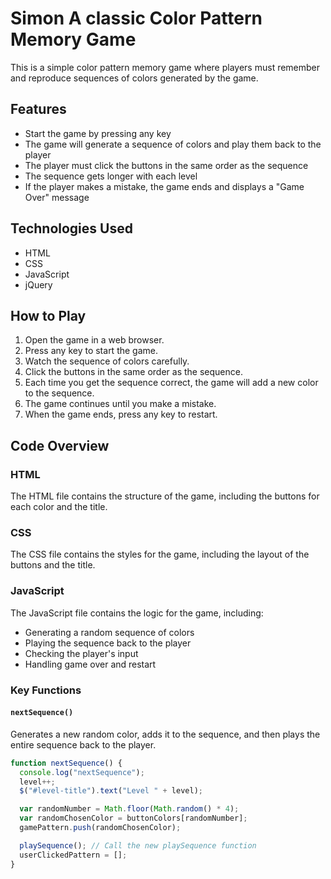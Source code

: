 # Simon A classic Color Pattern Memory Game
 

This is a simple color pattern memory game where players must remember and reproduce sequences of colors generated by the game. 

## Features

- Start the game by pressing any key
- The game will generate a sequence of colors and play them back to the player
- The player must click the buttons in the same order as the sequence
- The sequence gets longer with each level
- If the player makes a mistake, the game ends and displays a "Game Over" message

## Technologies Used

- HTML
- CSS
- JavaScript
- jQuery

## How to Play

1. Open the game in a web browser.
2. Press any key to start the game.
3. Watch the sequence of colors carefully.
4. Click the buttons in the same order as the sequence.
5. Each time you get the sequence correct, the game will add a new color to the sequence.
6. The game continues until you make a mistake.
7. When the game ends, press any key to restart.

## Code Overview

### HTML

The HTML file contains the structure of the game, including the buttons for each color and the title.

### CSS

The CSS file contains the styles for the game, including the layout of the buttons and the title.

### JavaScript

The JavaScript file contains the logic for the game, including:

- Generating a random sequence of colors
- Playing the sequence back to the player
- Checking the player's input
- Handling game over and restart

### Key Functions

#### `nextSequence()`

Generates a new random color, adds it to the sequence, and then plays the entire sequence back to the player.

```javascript
function nextSequence() {
  console.log("nextSequence");
  level++;
  $("#level-title").text("Level " + level);

  var randomNumber = Math.floor(Math.random() * 4);
  var randomChosenColor = buttonColors[randomNumber];
  gamePattern.push(randomChosenColor);

  playSequence(); // Call the new playSequence function
  userClickedPattern = [];
}

